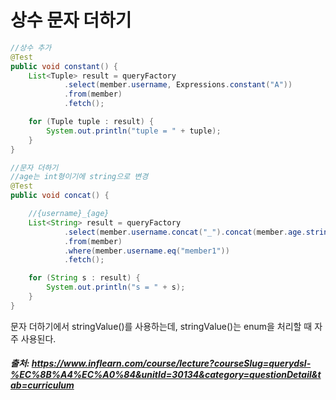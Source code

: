 # 상수 문자 더하기

```java
//상수 추가
@Test
public void constant() {
    List<Tuple> result = queryFactory
            .select(member.username, Expressions.constant("A"))
            .from(member)
            .fetch();

    for (Tuple tuple : result) {
        System.out.println("tuple = " + tuple);
    }
}

//문자 더하기
//age는 int형이기에 string으로 변경
@Test
public void concat() {

    //{username}_{age}
    List<String> result = queryFactory
            .select(member.username.concat("_").concat(member.age.stringValue()))
            .from(member)
            .where(member.username.eq("member1"))
            .fetch();

    for (String s : result) {
        System.out.println("s = " + s);
    }
}
```
문자 더하기에서 stringValue()를 사용하는데, stringValue()는 enum을 처리할 때 자주 사용된다.

##### 출처: https://www.inflearn.com/course/lecture?courseSlug=querydsl-%EC%8B%A4%EC%A0%84&unitId=30134&category=questionDetail&tab=curriculum
